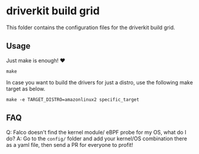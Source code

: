 # driverkit build grid

This folder contains the configuration files for the driverkit build grid.

## Usage

Just make is enough! :heart:

```console
make
```

In case you want to build the drivers for just a distro, use the following make target as below.

```console
make -e TARGET_DISTRO=amazonlinux2 specific_target
```

## FAQ

Q: Falco doesn't find the kernel module/ eBPF probe for my OS, what do I do?
A: Go to the `config/` folder and add your kernel/OS combination there as a yaml file, then send a PR for everyone to profit!

